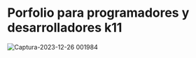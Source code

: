# Porfolio para programadores y desarrolladores k11

![Captura-2023-12-26 001984](https://github.com/midudev/portfolio.dev/assets/1561955/3978b101-ffb5-434b-bd1a-e218eb542e1f)
